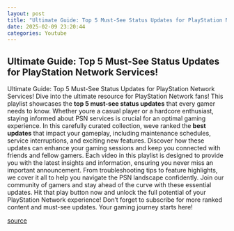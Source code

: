 ```yaml
---
layout: post
title: "Ultimate Guide: Top 5 Must-See Status Updates for PlayStation Network Services!"
date: 2025-02-09 23:20:44
categories: Youtube
---
```


## Ultimate Guide: Top 5 Must-See Status Updates for PlayStation Network Services!

Ultimate Guide: Top 5 Must-See Status Updates for PlayStation Network Services!
Dive into the ultimate resource for PlayStation Network fans! This playlist showcases the **top 5 must-see status updates** that every gamer needs to know. Whether youre a casual player or a hardcore enthusiast, staying informed about PSN services is crucial for an optimal gaming experience.
In this carefully curated collection, weve ranked the **best updates** that impact your gameplay, including maintenance schedules, service interruptions, and exciting new features. Discover how these updates can enhance your gaming sessions and keep you connected with friends and fellow gamers.
Each video in this playlist is designed to provide you with the latest insights and information, ensuring you never miss an important announcement. From troubleshooting tips to feature highlights, we cover it all to help you navigate the PSN landscape confidently.
Join our community of gamers and stay ahead of the curve with these essential updates. Hit that play button now and unlock the full potential of your PlayStation Network experience! Don’t forget to subscribe for more ranked content and must-see updates. Your gaming journey starts here!

[source](https://www.youtube.com/playlist?list=PLvoTaGGq106BRrNVKusDC14CBL3Ktf1WF)